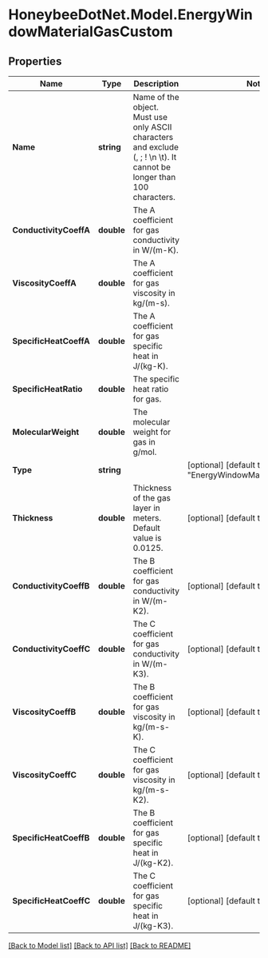 
# HoneybeeDotNet.Model.EnergyWindowMaterialGasCustom

## Properties

Name | Type | Description | Notes
------------ | ------------- | ------------- | -------------
**Name** | **string** | Name of the object. Must use only ASCII characters and exclude (, ; ! \\n \\t). It cannot be longer than 100 characters. | 
**ConductivityCoeffA** | **double** | The A coefficient for gas conductivity in W/(m-K). | 
**ViscosityCoeffA** | **double** | The A coefficient for gas viscosity in kg/(m-s). | 
**SpecificHeatCoeffA** | **double** | The A coefficient for gas specific heat in J/(kg-K). | 
**SpecificHeatRatio** | **double** | The specific heat ratio for gas. | 
**MolecularWeight** | **double** | The molecular weight for gas in g/mol. | 
**Type** | **string** |  | [optional] [default to "EnergyWindowMaterialGasCustom"]
**Thickness** | **double** | Thickness of the gas layer in meters. Default value is 0.0125. | [optional] [default to 0.0125M]
**ConductivityCoeffB** | **double** | The B coefficient for gas conductivity in W/(m-K2). | [optional] [default to 0M]
**ConductivityCoeffC** | **double** | The C coefficient for gas conductivity in W/(m-K3). | [optional] [default to 0M]
**ViscosityCoeffB** | **double** | The B coefficient for gas viscosity in kg/(m-s-K). | [optional] [default to 0M]
**ViscosityCoeffC** | **double** | The C coefficient for gas viscosity in kg/(m-s-K2). | [optional] [default to 0M]
**SpecificHeatCoeffB** | **double** | The B coefficient for gas specific heat in J/(kg-K2). | [optional] [default to 0M]
**SpecificHeatCoeffC** | **double** | The C coefficient for gas specific heat in J/(kg-K3). | [optional] [default to 0M]

[[Back to Model list]](../README.md#documentation-for-models)
[[Back to API list]](../README.md#documentation-for-api-endpoints)
[[Back to README]](../README.md)

